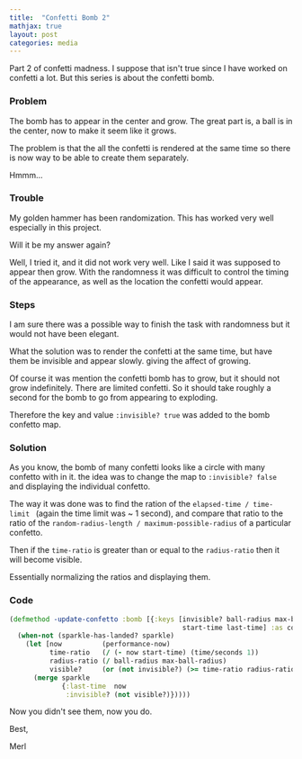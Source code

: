 ```yaml
---
title:  "Confetti Bomb 2"
mathjax: true
layout: post
categories: media
---
```


Part 2 of confetti madness. I suppose that isn't true since I have worked on confetti a lot. 
But this series is about the confetti bomb. 

### Problem

The bomb has to appear in the center and grow. The great part is, a ball is in the center, now to make it seem like it grows. 

The problem is that the all the confetti is rendered at the same time so there is now way to be able to 
create them separately. 

Hmmm...

### Trouble

My golden hammer has been randomization. This has worked very well especially in this project. 

Will it be my answer again?

Well, I tried it, and it did not work very well.
Like I said it was supposed to appear then grow. With the randomness it was difficult to control the timing of the appearance, as well 
as the location the confetti would appear. 

### Steps

I am sure there was a possible way to finish the task with randomness but it would not have been elegant. 

What the solution was to render the confetti at the same time, but have them be invisible and appear slowly. giving the affect of growing. 

Of course it was mention the confetti bomb has to grow, but it should not grow indefinitely. There are limited confetti.
So it should take roughly a second for the bomb to go from appearing to exploding.

Therefore the key and value `:invisible? true` was added to the bomb confetto map. 

### Solution 

As you know, the bomb of many confetti looks like a circle with many confetto with in it. 
the idea was to change the map to `:invisible? false` and displaying the individual confetto. 

The way it was done was to find the ration of the `elapsed-time / time-limit ` (again the time limit was ~ 1 second), and compare that ratio
to the ratio of the `random-radius-length / maximum-possible-radius` of a particular confetto.

Then if the `time-ratio` is greater than or equal to the `radius-ratio` then it will become visible. 

Essentially normalizing the ratios and displaying them. 

### Code 

```clojure
(defmethod -update-confetto :bomb [{:keys [invisible? ball-radius max-ball-radius 
                                           start-time last-time] :as confetto}]
  (when-not (sparkle-has-landed? sparkle)
    (let [now          (performance-now)
          time-ratio   (/ (- now start-time) (time/seconds 1))
          radius-ratio (/ ball-radius max-ball-radius)
          visible?     (or (not invisible?) (>= time-ratio radius-ratio))]
      (merge sparkle
             {:last-time  now
              :invisible? (not visible?)}))))
```
Now you didn't see them, now you do. 

Best, 

Merl
